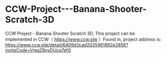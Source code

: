 # CCW-Project---Banana-Shooter-Scratch-3D
CCW Project - Banana Shooter Scratch 3D, This project can be implemented in CCW（ https://www.ccw.site ）Found in, project address is: https://www.ccw.site/detail/6409d3cad2025961892e2856?inviteCode=VreaZ8nyDUcq7efG
